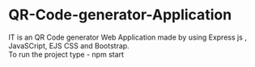 # QR-Code-generator-Application

IT is an QR Code generator Web Application made by using Express js , JavaSCript, EJS CSS and Bootstrap.
</br>
To run the project type - npm start
